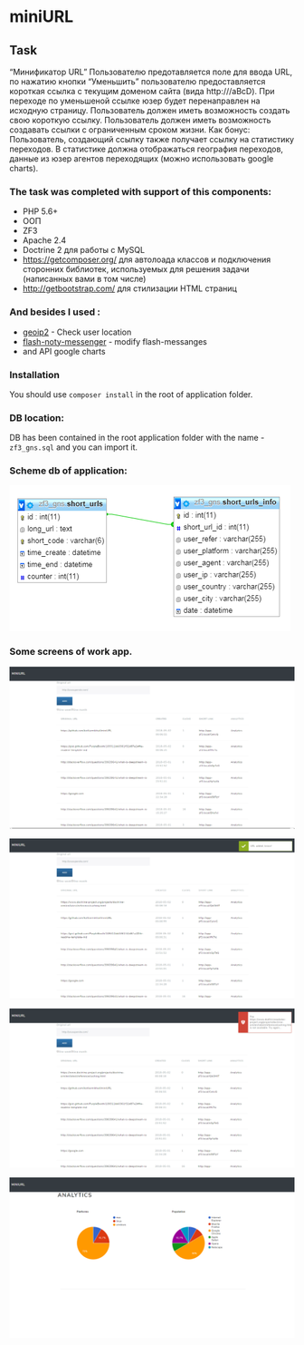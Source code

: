 # miniURL

## Task
“Минификатор URL” Пользователю предотавляется поле для ввода URL, по нажатию кнопки “Уменьшить” пользователю предоставляется короткая ссылка с текущим доменом сайта (вида http:///aBcD). При переходе по уменьшеной ссылке юзер будет перенаправлен на исходную страницу. Пользователь должен иметь возможность создать свою короткую ссылку. Пользователь должен иметь возможность создавать ссылки с ограниченным сроком жизни.
Как бонус: Пользователь, создающий ссылку также получает ссылку на статистику переходов. В статистике должна отображаться география переходов, данные из юзер агентов переходящих (можно использовать google charts).

### The task was completed with support of  this components: 
- PHP 5.6+ 
- ООП 
- ZF3
- Apache 2.4 
- Doctrine 2 для работы с MySQL
- https://getcomposer.org/ для автолоада классов и подключения сторонних библиотек, используемых для решения задачи (написанных вами в том числе) 
- http://getbootstrap.com/ для стилизации HTML страниц 

### And besides I used :
* [geoip2](http://maxmind.github.io/GeoIP2-php/) - Check user location
* [flash-noty-messenger](https://github.com/tasmaniski/zend-flash-noty-messenger) - modify flash-messanges
* and API google charts


### Installation

You should use ```composer install``` in the root of application folder.

### DB location:

DB has been contained in the root application folder with the name - ```zf3_gns.sql``` and you can import it.

### Scheme db of application:
![](https://github.com/kotliarmikhail/miniURL/blob/master/db.png)

### Some screens of work app.

![](https://github.com/kotliarmikhail/miniURL/blob/master/layout.png) 
 
![](https://github.com/kotliarmikhail/miniURL/blob/master/add.png) 


![](https://github.com/kotliarmikhail/miniURL/blob/master/false.png) 

 
![](https://github.com/kotliarmikhail/miniURL/blob/master/analytics.png) 


